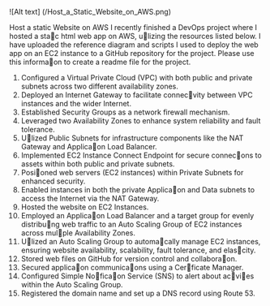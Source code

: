 ![Alt text] (/Host_a_Static_Website_on_AWS.png)

Host a static Website on AWS
I recently finished a DevOps project where I hosted a sta􀆟c html web app on AWS, u􀆟lizing the resources listed below. 
I have uploaded the reference diagram and scripts I used to deploy the web app on an EC2 instance to a GitHub repository for the project. Please use this informa􀆟on to create a readme file for the project.

1. Configured a Virtual Private Cloud (VPC) with both public and private subnets across two different availability zones.
2. Deployed an Internet Gateway to facilitate connec􀆟vity between VPC instances and the wider Internet.
3. Established Security Groups as a network firewall mechanism.
4. Leveraged two Availability Zones to enhance system reliability and fault tolerance.
5. U􀆟lized Public Subnets for infrastructure components like the NAT Gateway and Applica􀆟on Load Balancer.
6. Implemented EC2 Instance Connect Endpoint for secure connec􀆟ons to assets within both public and private subnets.
7. Posi􀆟oned web servers (EC2 instances) within Private Subnets for enhanced security.
8. Enabled instances in both the private Applica􀆟on and Data subnets to access the Internet via the NAT Gateway.
9. Hosted the website on EC2 Instances.
10. Employed an Applica􀆟on Load Balancer and a target group for evenly distribu􀆟ng web traffic to an Auto Scaling Group of EC2 instances across mul􀆟ple Availability Zones.
11. U􀆟lized an Auto Scaling Group to automa􀆟cally manage EC2 instances, ensuring website availability, scalability, fault tolerance, and elas􀆟city.
12. Stored web files on GitHub for version control and collabora􀆟on.
13. Secured applica􀆟on communica􀆟ons using a Cer􀆟ficate Manager.
14. Configured Simple No􀆟fica􀆟on Service (SNS) to alert about ac􀆟vi􀆟es within the Auto Scaling Group.
15. Registered the domain name and set up a DNS record using Route 53.
